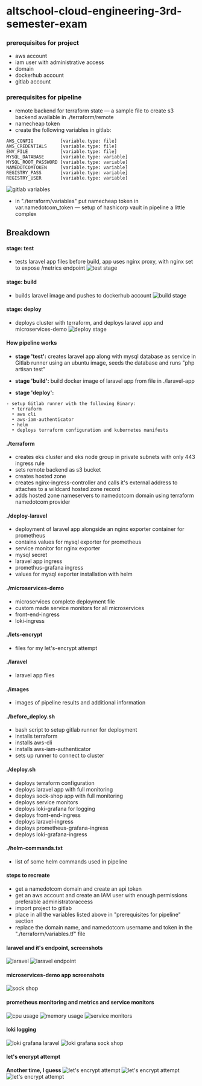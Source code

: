 # altschool-cloud-engineering-3rd-semester-exam

### prerequisites for project
- aws account
- iam user with administrative access
- domain
- dockerhub account
- gitlab account

### prerequisites for pipeline
- remote backend for terraform state — a sample file to create s3 backend available in ./terraform/remote
- namecheap token
- create the following variables in gitlab:
```
AWS_CONFIG          [variable.type: file]
AWS_CREDENTIALS     [variable.type: file]
ENV_FILE            [variable.type: file]
MYSQL_DATABASE      [variable.type: variable]
MYSQL_ROOT_PASSWORD [variable.type: variable]
NAMEDOTCOMTOKEN     [variable.type: variable]
REGISTRY_PASS       [variable.type: variable]
REGISTRY_USER       [variable.type: variable]
```
![gitlab variables](./images/gitlab-variables.png)
- in "./terraform/variables" put namecheap token in var.namedotcom_token — setup of hashicorp vault in pipeline a little complex

## Breakdown
#### stage: test
- tests laravel app files before build, app uses nginx proxy, with nginx set to expose /metrics endpoint
![test stage](./images/test-stage.png)
#### stage: build
- builds laravel image and pushes to dockerhub account
![build stage](./images/build-stage.png)
#### stage: deploy
- deploys cluster with terraform, and deploys laravel app and microservices-demo
![deploy stage](./images/deploy-stage.png)
#### How pipeline works
- **stage 'test':** creates laravel app along with mysql database as service in Gitlab runner using an ubuntu image, seeds the database and runs "php artisan test"

- **stage 'build':** build docker image of laravel app from file in ./laravel-app

- **stage 'deploy':** 
```
- setup Gitlab runner with the following Binary:
  • terraform
  • aws cli 
  • aws-iam-authenticator
  • helm
  • deploys terraform configuration and kubernetes manifests
```
#### ./terraform
- creates eks cluster and eks node group in private subnets with only 443 ingress rule
- sets remote backend as s3 bucket
- creates hosted zone
- creates nginx-ingress-controller and calls it's external address to attaches to a wildcard hosted zone record
- adds hosted zone nameservers to namedotcom domain using terraform namedotcom provider
#### ./deploy-laravel
- deployment of laravel app alongside an nginx exporter container for prometheus
- contains values for mysql exporter for prometheus
- service monitor for nginx exporter
- mysql secret
- laravel app ingress
- promethus-grafana ingress
- values for mysql exporter installation with helm
#### ./microservices-demo
- microservices complete deployment file
- custom made service monitors for all microservices
- front-end-ingress
- loki-ingress
#### ./lets-encrypt
- files for my let's-encrypt attempt
#### ./laravel
- laravel app files
#### ./images
- images of pipeline results and additional information
#### ./before_deploy.sh
- bash script to setup gitlab runner for deployment
- installs terraform
- installs aws-cli
- installs aws-iam-authenticator
- sets up runner to connect to cluster
#### ./deploy.sh
- deploys terraform configuration
- deploys laravel app with full monitoring
- deploys sock-shop app with full monitoring
- deploys service monitors
- deploys loki-grafana for logging
- deploys front-end-ingress
- deploys laravel-ingress
- deploys prometheus-grafana-ingress
- deploys loki-grafana-ingress
#### ./helm-commands.txt
- list of some helm commands used in pipeline
#### steps to recreate
- get a namedotcom domain and create an api token
- get an aws account and create an IAM user with enough permissions preferable administratoraccess
- import project to gitlab
- place in all the variables listed above in "prerequisites for pipeline" section
- replace the domain name, and namedotcom username and token in the "./terraform/variables.tf" file
#### laravel and it's endpoint, screenshots
![laravel](./images/laravel.png)
![laravel endpoint](./images/laravel-endpoint.png)
#### microservices-demo app screenshots
![sock shop](./images/sock-shop.png)
#### prometheus monitoring and metrics and service monitors
![cpu usage](./images/cpu-usage.png)
![memory usage](./images/memory-usage.png)
![service monitors](./images/service-monitors.png)
#### loki logging
![loki grafana laravel](./images/loki-grafana-laravel.png)
![loki grafana sock shop](./images/loki-grafana-sock-shop.png)
#### let's encrypt attempt
**Another time, I guess**
![let's encrypt attempt](./images/le-attempt-0.png)
![let's encrypt attempt](./images/le-attempt-1.png)
![let's encrypt attempt](./images/le-attempt-2.png)
